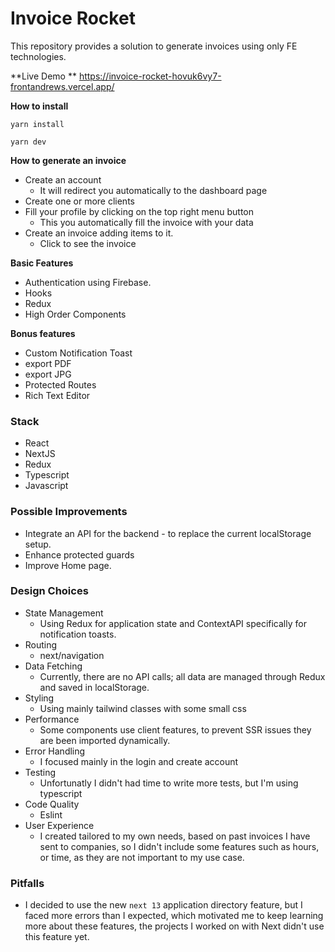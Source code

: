 # Invoice Rocket

This repository provides a solution to generate invoices using only FE technologies.

**Live Demo
**
https://invoice-rocket-hovuk6vy7-frontandrews.vercel.app/

**How to install**


`yarn install`

`yarn dev`

**How to generate an invoice**

- Create an account
  - It will redirect you automatically to the dashboard page
- Create one or more clients
- Fill your profile by clicking on the top right menu button
  - This you automatically fill the invoice with your data
- Create an invoice adding items to it.
  - Click to see the invoice

**Basic Features**
- Authentication using Firebase.
- Hooks
- Redux
- High Order Components

**Bonus features**
- Custom Notification Toast
- export PDF
- export JPG
- Protected Routes
- Rich Text Editor

### Stack

- React
- NextJS
- Redux
- Typescript
- Javascript

### Possible Improvements

- Integrate an API for the backend - to replace the current localStorage setup.
- Enhance protected guards
- Improve Home page.

### Design Choices

- State Management
  - Using Redux for application state and ContextAPI specifically for notification toasts.
- Routing
  - next/navigation
- Data Fetching
  - Currently, there are no API calls; all data are managed through Redux and saved in localStorage.
- Styling
  - Using mainly tailwind classes with some small css
- Performance
  - Some components use client features, to prevent SSR issues they are been imported dynamically.
- Error Handling
  - I focused mainly in the login and create account
- Testing
  - Unfortunatly I didn't had time to write more tests, but I'm using typescript
- Code Quality
  - Eslint
- User Experience
  - I created tailored to my own needs, based on past invoices I have sent to companies, so I didn't include some features such as hours, or time, as they are not important to my use case.

### Pitfalls

- I decided to use the new `next 13` application directory feature, but I faced more errors than I expected, which motivated me to keep learning more about these features, the projects I worked on with Next didn't use this feature yet.